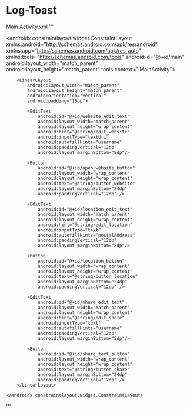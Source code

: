 # Log-Toast

Main.Activity.xml
'''
<?xml version="1.0" encoding="utf-8"?>
<androidx.constraintlayout.widget.ConstraintLayout xmlns:android="http://schemas.android.com/apk/res/android"
    xmlns:app="http://schemas.android.com/apk/res-auto"
    xmlns:tools="http://schemas.android.com/tools"
    android:id="@+id/main"
    android:layout_width="match_parent"
    android:layout_height="match_parent"
    tools:context=".MainActivity">



        <LinearLayout
            android:layout_width="match_parent"
            android:layout_height="match_parent"
            android:orientation="vertical"
            android:padding="16dp">

            <EditText
                android:id="@+id/website_edit_text"
                android:layout_width="match_parent"
                android:layout_height="wrap_content"
                android:hint="@string/edit_website"
                android:inputType="textUri"
                android:autofillHints="username"
                android:paddingVertical="12dp"
                android:layout_marginBottom="8dp"/>

            <Button
                android:id="@+id/open_website_button"
                android:layout_width="wrap_content"
                android:layout_height="wrap_content"
                android:text="@string/button_website"
                android:layout_marginBottom="24dp"
                android:paddingVertical="12dp" />

            <EditText
                android:id="@+id/location_edit_text"
                android:layout_width="match_parent"
                android:layout_height="wrap_content"
                android:hint="@string/edit_location"
                android:inputType="text"
                android:autofillHints="postalAddress"
                android:paddingVertical="12dp"
                android:layout_marginBottom="8dp"/>

            <Button
                android:id="@+id/location_button"
                android:layout_width="wrap_content"
                android:layout_height="wrap_content"
                android:text="@string/button_location"
                android:layout_marginBottom="24dp"
                android:paddingVertical="12dp" />

            <EditText
                android:id="@+id/share_edit_text"
                android:layout_width="match_parent"
                android:layout_height="wrap_content"
                android:hint="@string/edit_share"
                android:inputType="text"
                android:autofillHints="username"
                android:paddingVertical="12dp"
                android:layout_marginBottom="8dp"/>

            <Button
                android:id="@+id/share_text_button"
                android:layout_width="wrap_content"
                android:layout_height="wrap_content"
                android:text="@string/button_share"
                android:layout_marginBottom="24dp"
                android:paddingVertical="12dp" />
        </LinearLayout>

    </androidx.constraintlayout.widget.ConstraintLayout>

'''
